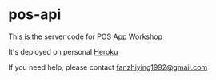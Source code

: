 # pos-api

This is the server code for [POS App Workshop](https://github.com/tw-mobile-xian/mobile-training-ios/tree/master/src/Basic/M10_FinalTest)

It's deployed on personal [Heroku](https://dashboard.heroku.com/)

If you need help, please contact fanzhiying1992@gmail.com

